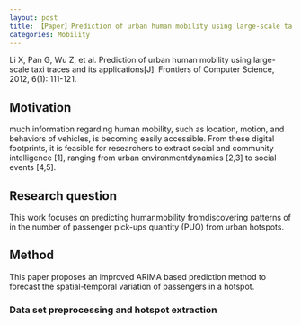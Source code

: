 ```yaml
---
layout: post
title: 【Paper】Prediction of urban human mobility using large-scale taxi traces and its applications
categories: Mobility
---
```


Li X, Pan G, Wu Z, et al. Prediction of urban human mobility using large-scale taxi traces and its applications[J]. Frontiers of Computer Science, 2012, 6(1): 111-121.

## Motivation

much information regarding human mobility, such as location, motion, and behaviors of vehicles, is becoming easily accessible. From these digital footprints, it is feasible for researchers to extract social and community intelligence [1], ranging from urban environmentdynamics [2,3] to social events [4,5].

## Research question

This work focuses on predicting humanmobility fromdiscovering patterns of in the number of passenger pick-ups quantity (PUQ) from urban hotspots.

## Method

This paper proposes an improved ARIMA based prediction method to forecast the spatial-temporal variation of passengers in a hotspot.

### Data set preprocessing and hotspot extraction

